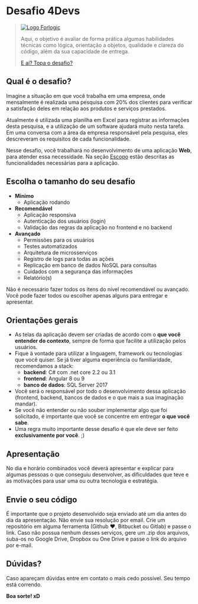 # Desafio 4Devs

> [![Logo Forlogic](http://www.forlogic.net/wp-content/uploads/2017/03/cropped-logo_GrupoForLogic.png)](http://gente.forlogic.net)
> 
> Aqui, o objetivo é avaliar de forma prática algumas habilidades técnicas como lógica, orientação a objetos, qualidade e clareza do código, além da sua capacidade de entrega.
> 
> [E aí? Topa o desafio?](http://gente.forlogic.net)
>

## Qual é o desafio?
Imagine a situação em que você trabalha em uma empresa, onde mensalmente é realizada uma pesquisa com 20% dos clientes para verificar a satisfação deles em relação aos produtos e serviços prestados.

Atualmente é utilizada uma planilha em Excel para registrar as informações desta pesquisa, e a utilização de um software ajudará muito nesta tarefa. Em uma conversa com a área da empresa responsável pela pesquisa, eles descreveram os requisitos de cada funcionalidade.

Nesse desafio, você trabalhará no desenvolvimento de uma aplicação **Web**, para atender essa necessidade. Na seção [Escopo](https://github.com/ForLogic/desafio-4-devs/tree/master/Escopo) estão descritas as funcionalidades necessárias para a aplicação.

## Escolha o tamanho do seu desafio
- **Mínimo**
  - Aplicação rodando
- **Recomendável**
  - Aplicação responsiva
  - Autenticação dos usuários (login)
  - Validação das regras da aplicação no frontend e no backend
- **Avançado**
  - Permissões para os usuários
  - Testes automatizados
  - Arquitetura de microsserviços
  - Registro de logs para todas as ações
  - Replicação em banco de dados NoSQL para consultas
  - Cuidados com a segurança das informações
  - Relatório(s)
  
Não é necessário fazer todos os itens do nível recomendável ou avançado. Você pode fazer todos ou escolher apenas alguns para entregar e apresentar.

## Orientações gerais
- As telas da aplicação devem ser criadas de acordo com o **que você entender do contexto**, sempre de forma que facilite a utilização pelos usuários.
- Fique à vontade para utilizar a linguagem, framework ou tecnologias que você quiser. Se já tiver alguma experiência ou familiaridade, recomendamos a stack:
  - **backend**: C# com .net core 2.2 ou 3.1
  - **frontend**: Angular 8 ou 9
  - **banco de dados**: SQL Server 2017
- Você será o responsável por todo o desenvolvimento dessa aplicação (frontend, backend, bancos de dados e o que mais a sua imaginação mandar).
- Se você não entender ou não souber implementar algo que foi solicitado, é importante que você se concentre em entregar **o que você sabe**.
- Uma regra muito importante desse desafio é que ele deve ser feito **exclusivamente por você**. ;)

## Apresentação
No dia e horário combinados você deverá apresentar e explicar para algumas pessoas o que conseguiu desenvolver, as dificuldades que teve e as motivações para usar uma ou outra tecnologia e estratégia.

## Envie o seu código
É importante que o projeto desenvolvido seja enviado até um dia antes do dia da apresentação. Não envie sua resolução por email. Crie um repositório em alguma ferramenta (Github :heart:, Bitbucket ou Gitlab) e passe o link. Caso não possua nenhum desses serviços, gere um .zip dos arquivos, suba-os no Google Drive, Dropbox ou One Drive e passe o link do arquivo por e-mail.

## Dúvidas?
Caso apareçam dúvidas entre em contato o mais cedo possível. Seu tempo está correndo.

**Boa sorte! xD**
